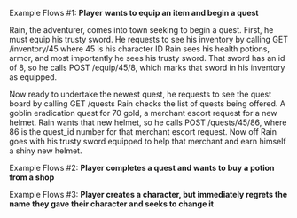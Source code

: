Example Flows #1:
**Player wants to equip an item and begin a quest**

Rain, the adventurer, comes into town seeking to begin a quest.
First, he must equip his trusty sword. He requests to see his inventory by calling GET /inventory/45 where 45 is his character ID
Rain sees his health potions, armor, and most importantly he sees his trusty sword. 
That sword has an id of 8, so he calls POST /equip/45/8, which marks that sword in his inventory as equipped.

Now ready to undertake the newest quest, he requests to see the quest board by calling GET /quests
Rain checks the list of quests being offered. A goblin eradication quest for 70 gold, a merchant escort request for a new helmet.
Rain wants that new helmet, so he calls POST /quests/45/86, where 86 is the quest_id number for that merchant escort request.
Now off Rain goes with his trusty sword equipped to help that merchant and earn himself a shiny new helmet.



Example Flows #2:
**Player completes a quest and wants to buy a potion from a shop**

Example Flows #3:
**Player creates a character, but immediately regrets the name they gave their character and seeks to change it**
